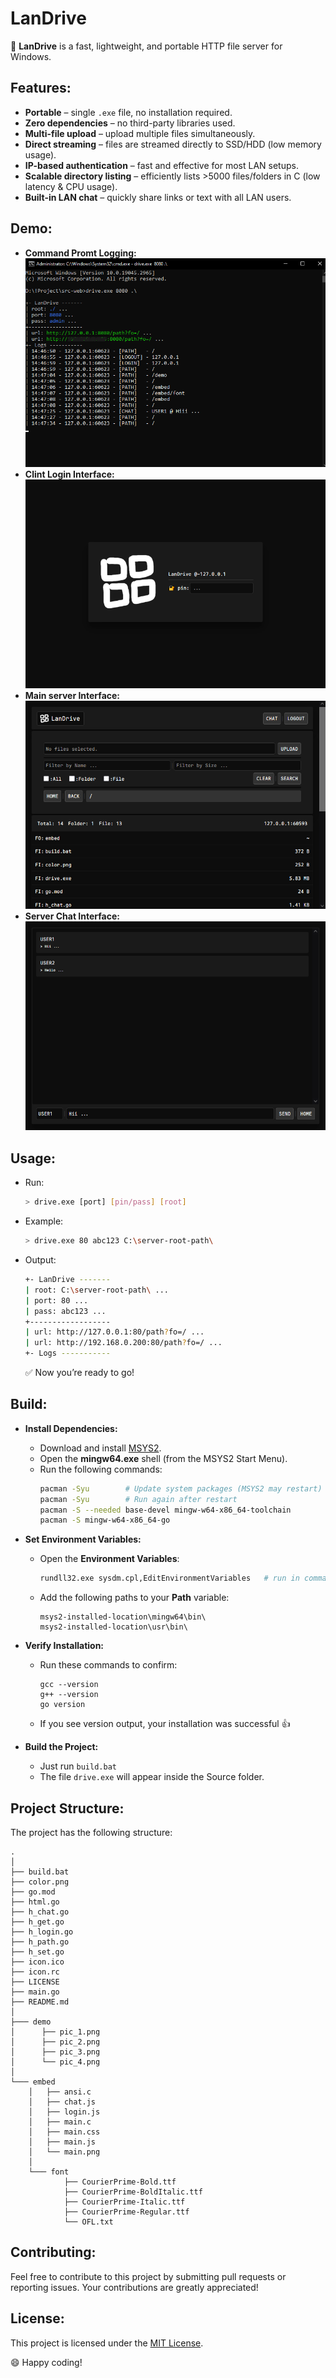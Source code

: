 # LanDrive

📁 **LanDrive** is a fast, lightweight, and portable HTTP file server for Windows.

## Features:
- **Portable** – single `.exe` file, no installation required.
- **Zero dependencies** – no third-party libraries used.
- **Multi-file upload** – upload multiple files simultaneously.
- **Direct streaming** – files are streamed directly to SSD/HDD (low memory usage).
- **IP-based authentication** – fast and effective for most LAN setups.
- **Scalable directory listing** – efficiently lists >5000 files/folders in C (low latency & CPU usage).
- **Built-in LAN chat** – quickly share links or text with all LAN users.

## Demo:
- **Command Promt Logging:** 
![pic1](demo/pic_1.png)
- **Clint Login Interface:** 
![pic2](demo/pic_2.png)
- **Main server Interface:** 
![pic3](demo/pic_3.png)
- **Server Chat Interface:** 
![pic4](demo/pic_4.png)

## Usage:
- Run:
    ```sh
    > drive.exe [port] [pin/pass] [root]
    ```
- Example:
    ```sh
    > drive.exe 80 abc123 C:\server-root-path\
    ```
- Output:
    ```sh
    +- LanDrive -------
    | root: C:\server-root-path\ ...
    | port: 80 ...
    | pass: abc123 ...
    +------------------
    | url: http://127.0.0.1:80/path?fo=/ ...
    | url: http://192.168.0.200:80/path?fo=/ ...
    +- Logs -----------
    ```
    ✅ Now you’re ready to go!

## Build:
- **Install Dependencies:**
    - Download and install [MSYS2](https://www.msys2.org/).
    - Open the **mingw64.exe** shell (from the MSYS2 Start Menu).
    - Run the following commands:
        ```sh
        pacman -Syu        # Update system packages (MSYS2 may restart)
        pacman -Syu        # Run again after restart
        pacman -S --needed base-devel mingw-w64-x86_64-toolchain
        pacman -S mingw-w64-x86_64-go
        ```

- **Set Environment Variables:**
    - Open the **Environment Variables**:
        ```sh
        rundll32.exe sysdm.cpl,EditEnvironmentVariables   # run in command promt
        ```
    - Add the following paths to your **Path** variable:
        ```
        msys2-installed-location\mingw64\bin\
        msys2-installed-location\usr\bin\
        ```

- **Verify Installation:**
    - Run these commands to confirm:
        ```
        gcc --version
        g++ --version
        go version
        ```
    - If you see version output, your installation was successful 👍

- **Build the Project:**
    - Just run `build.bat`
    - The file `drive.exe` will appear inside the Source folder.

## Project Structure:
The project has the following structure:

```
.
│
├── build.bat
├── color.png
├── go.mod
├── html.go
├── h_chat.go
├── h_get.go
├── h_login.go
├── h_path.go
├── h_set.go
├── icon.ico
├── icon.rc
├── LICENSE
├── main.go
├── README.md
│
├─── demo
│      ├── pic_1.png
│      ├── pic_2.png
│      ├── pic_3.png
│      └── pic_4.png
│
└─── embed
    │   ├── ansi.c
    │   ├── chat.js
    │   ├── login.js
    │   ├── main.c
    │   ├── main.css
    │   ├── main.js
    │   └── main.png
    │
    └─── font
            ├── CourierPrime-Bold.ttf
            ├── CourierPrime-BoldItalic.ttf
            ├── CourierPrime-Italic.ttf
            ├── CourierPrime-Regular.ttf
            └── OFL.txt
```
## Contributing:

Feel free to contribute to this project by submitting pull requests or reporting issues. Your contributions are greatly appreciated!

## License:

This project is licensed under the [MIT License](LICENSE).

😄 Happy coding!
